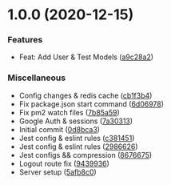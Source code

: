 # 1.0.0 (2020-12-15)


### Features

- Feat: Add User & Test Models ([a9c28a2](https://github.com/LouaieRbiha/Quiz_server/commit/a9c28a2126865741834be33ba7c275383df56e86))


### Miscellaneous

- Config changes & redis cache ([cb1f3b4](https://github.com/LouaieRbiha/Quiz_server/commit/cb1f3b404000fdee5352c8922f1f080041fe3caf))
- Fix package.json start command ([6d06978](https://github.com/LouaieRbiha/Quiz_server/commit/6d06978369685e231d03143ad60237abcaeabb6e))
- Fix pm2 watch files ([7b85a59](https://github.com/LouaieRbiha/Quiz_server/commit/7b85a5931471fa728be13bc0b970b307938ce24a))
- Google Auth & sessions ([7a30313](https://github.com/LouaieRbiha/Quiz_server/commit/7a303132dea76cbbc82dec8d7670503f8a77c8d9))
- Initial commit ([0d8bca3](https://github.com/LouaieRbiha/Quiz_server/commit/0d8bca3a64eb72c8b1576ce0edaecb0385306bb6))
- Jest config & eslint rules ([c381451](https://github.com/LouaieRbiha/Quiz_server/commit/c381451c38810cc22880f13f177264e928635b25))
- Jest config & eslint rules ([2986626](https://github.com/LouaieRbiha/Quiz_server/commit/2986626e52138bb36e48d183ce338d47a9183260))
- Jest configs && compression ([8676675](https://github.com/LouaieRbiha/Quiz_server/commit/8676675a2314ab0cd237102152da363a51c110f2))
- Logout route fix ([9439936](https://github.com/LouaieRbiha/Quiz_server/commit/94399364fd8319d099c8588d63471f7e9e8a541f))
- Server setup ([5afb8c0](https://github.com/LouaieRbiha/Quiz_server/commit/5afb8c08f97e81987f70822d9c271bc6c185e07a))

